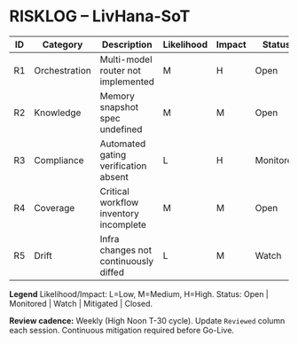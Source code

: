 <!-- Optimized: 2025-10-06 -->
<!-- RPM: 1.6.2.1.1.6.2.1_RISKLOG_20251006 -->
<!-- Session: E2E RPM DNA Application -->
<!-- AOM: RND (Reggie & Dro) -->
<!-- COI: TECHNOLOGY -->
<!-- RPM: HIGH -->
<!-- ACTION: BUILD -->

<!--
Optimized: 2025-10-03
RPM: 3.6.0.6.ops-technology-ship-status-documentation
Session: Dual-AI Collaboration - Sonnet Docs Sweep
-->
# RISKLOG – LivHana-SoT

| ID | Category | Description | Likelihood | Impact | Status | Mitigation | Owner | Reviewed |
|----|----------|-------------|-----------|--------|--------|------------|-------|----------|
| R1 | Orchestration | Multi-model router not implemented | M | H | Open | Build baseline router + verification scripts | Liv | 2025-09-28 |
| R2 | Knowledge | Memory snapshot spec undefined | M | M | Open | Finalize `SNAPSHOT_SPEC.md` + automation | Liv | 2025-09-28 |
| R3 | Compliance | Automated gating verification absent | L | H | Monitored | Ship `check_age_gate.sh` + dashboard tile | Liv | 2025-09-28 |
| R4 | Coverage | Critical workflow inventory incomplete | M | M | Open | Populate `NSM_matrix.md` + enforce checker | Liv | 2025-09-28 |
| R5 | Drift | Infra changes not continuously diffed | L | M | Watch | Add infra plan check to CI (`check_infra_plan.sh`) | Liv | 2025-09-28 |

**Legend**  Likelihood/Impact: L=Low, M=Medium, H=High. Status: Open | Monitored | Watch | Mitigated | Closed.

**Review cadence:** Weekly (High Noon T-30 cycle). Update `Reviewed` column each session. Continuous mitigation required before Go-Live.

<!-- Last verified: 2025-10-02 -->

<!-- Optimized: 2025-10-02 -->

<!-- Last updated: 2025-10-02 -->

<!-- Last optimized: 2025-10-02 -->
